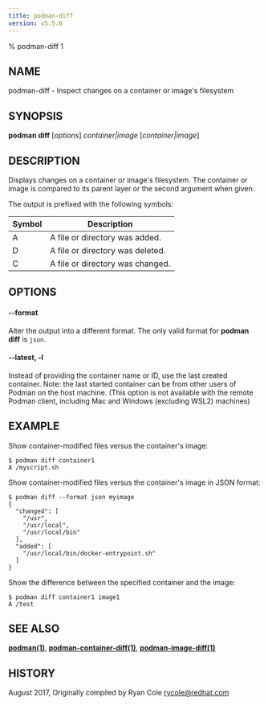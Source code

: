 ```yaml
---
title: podman-diff
version: v5.5.0
---
```


% podman-diff 1

## NAME
podman\-diff - Inspect changes on a container or image's filesystem

## SYNOPSIS
**podman diff** [*options*] *container|image* [*container|image*]

## DESCRIPTION
Displays changes on a container or image's filesystem.  The container or image is compared to its parent layer or the second argument when given.

The output is prefixed with the following symbols:

| Symbol | Description |
|--------|-------------|
| A | A file or directory was added.   |
| D | A file or directory was deleted. |
| C | A file or directory was changed. |

## OPTIONS

#### **--format**

Alter the output into a different format.  The only valid format for **podman diff** is `json`.


[//]: # (BEGIN included file options/latest.md)
#### **--latest**, **-l**

Instead of providing the container name or ID, use the last created container.
Note: the last started container can be from other users of Podman on the host machine.
(This option is not available with the remote Podman client, including Mac and Windows
(excluding WSL2) machines)

[//]: # (END   included file options/latest.md)

## EXAMPLE

Show container-modified files versus the container's image:
```
$ podman diff container1
A /myscript.sh
```

Show container-modified files versus the container's image in JSON format:
```
$ podman diff --format json myimage
{
  "changed": [
    "/usr",
    "/usr/local",
    "/usr/local/bin"
  ],
  "added": [
    "/usr/local/bin/docker-entrypoint.sh"
  ]
}
```

Show the difference between the specified container and the image:
```
$ podman diff container1 image1
A /test
```

## SEE ALSO
**[podman(1)](podman.1.md)**, **[podman-container-diff(1)](podman-container-diff.1.md)**, **[podman-image-diff(1)](podman-image-diff.1.md)**

## HISTORY
August 2017, Originally compiled by Ryan Cole <rycole@redhat.com>
